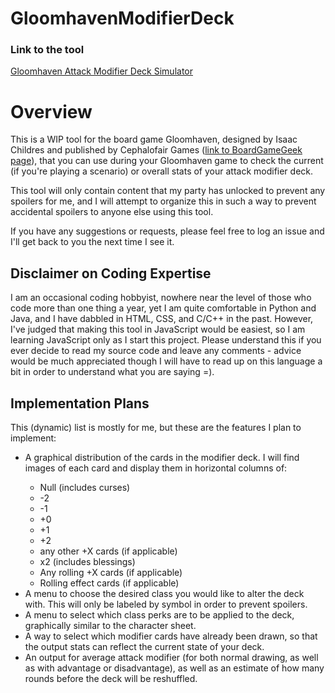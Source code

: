 # GloomhavenModifierDeck

<h3> Link to the tool </h3>

<a href="https://happyquack.github.io/GloomhavenModifierDeck/" target = "_blank"> Gloomhaven Attack Modifier Deck Simulator </a>

<h1> Overview </h1>

This is a WIP tool for the board game Gloomhaven, designed by Isaac Childres and published by Cephalofair Games ([link to BoardGameGeek page](https://boardgamegeek.com/boardgame/174430/gloomhaven)), that you can use during your Gloomhaven game to check the current (if you're playing a scenario) or overall stats of your attack modifier deck.

This tool will only contain content that my party has unlocked to prevent any spoilers for me, and I will attempt to organize this in such a way to prevent accidental spoilers to anyone else using this tool.

If you have any suggestions or requests, please feel free to log an issue and I'll get back to you the next time I see it.

<h2> Disclaimer on Coding Expertise </h2>

I am an occasional coding hobbyist, nowhere near the level of those who code more than one thing a year, yet I am quite comfortable in Python and Java, and I have dabbled in HTML, CSS, and C/C++ in the past. However, I've judged that making this tool in JavaScript would be easiest, so I am learning JavaScript only as I start this project. Please understand this if you ever decide to read my source code and leave any comments - advice would be much appreciated though I will have to read up on this language a bit in order to understand what you are saying =).

<h2> Implementation Plans </h2>

This (dynamic) list is mostly for me, but these are the features I plan to implement:

<ul>
  <li> A graphical distribution of the cards in the modifier deck. I will find images of each card and display them in horizontal columns of: </li>
    <ul>
      <li> Null (includes curses) </li>
      <li> -2 </li>
      <li> -1 </li>
      <li> +0 </li>
      <li> +1 </li>
      <li> +2 </li>
      <li> any other +X cards (if applicable) </li>
      <li> x2 (includes blessings) </li>
      <li> Any rolling +X cards (if applicable) </li>
      <li> Rolling effect cards (if applicable) </li>
    </ul>
  <li> A menu to choose the desired class you would like to alter the deck with. This will only be labeled by symbol in order to prevent spoilers. </li>
  <li> A menu to select which class perks are to be applied to the deck, graphically similar to the character sheet. </li>
  <li> A way to select which modifier cards have already been drawn, so that the output stats can reflect the current state of your deck. </li>
  <li> An output for average attack modifier (for both normal drawing, as well as with advantage or disadvantage), as well as an estimate of how many rounds before the deck will be reshuffled. </li>
</ul>
